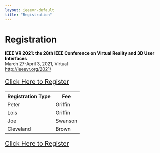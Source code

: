 ```yaml
---
layout: ieeevr-default
title: "Registration"
---
```






<h1 id="registration"> Registration</h1>
<p>
    <strong style="color: black">IEEE VR 2021: the 28th IEEE Conference on Virtual Reality and 3D User Interfaces</strong><br /> March 27-April 3, 2021, Virtual
    <br />
    <a href="http://ieeevr.org/2021/">http://ieeevr.org/2021/</a>
</p>




<div style="">
    <p style="font-size: 20px;">
        <a href="#" class="btn btn--primary" style="">Click Here to Register</a>
    </p>
</div>

<div style="color: aliceblue;">

<table style="width: inherit">
  <tr>
    <th>Registration Type</th>
    <th>Fee</th>
  </tr>
  <tr>
    <td>Peter</td>
    <td>Griffin</td>
  </tr>
  <tr>
    <td>Lois</td>
    <td>Griffin</td>
  </tr>
  <tr>
    <td>Joe</td>
    <td>Swanson</td>
  </tr>
  <tr>
    <td>Cleveland</td>
    <td>Brown</td>
  </tr>
</table>
    
</div>

<div style="">
    <p style="font-size: 20px;">
        <a href="#" class="btn btn--primary" style="">Click Here to Register</a>
    </p>
</div>
